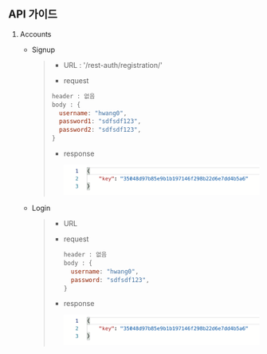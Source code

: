 ## API 가이드

1. Accounts

   - Signup

     > - URL : '/rest-auth/registration/'
     >
     > -  request
     >
     >   ```js
     >   header : 없음
     >   body : {
     >     username: "hwang0",
     >     password1: "sdfsdf123",
     >     password2: "sdfsdf123",
     >   }
     >   ```
     >
     > - response
     >
     >   ![](./guide/auth.png)
     >
     > 

   - Login

     > - URL
     >
     > - request
     >
     >   ```js
     >   header : 없음
     >   body : {
     >     username: "hwang0",
     >     password: "sdfsdf123",
     >   }
     >   ```
     >
     > - response
     >
     >   ![](./guide/auth.png)

